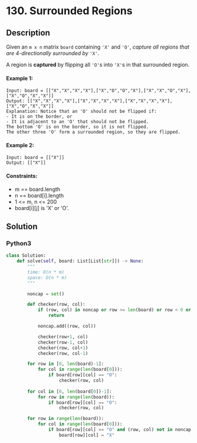 # 130. Surrounded Regions


## Description
Given an `m x n` matrix `board` containing `'X'` and `'O'`, *capture all regions that are 4-directionally surrounded by* `'X'`.

A region is **captured** by flipping all `'O'`s into `'X'`s in that surrounded region.

#### Example 1:
```
Input: board = [["X","X","X","X"],["X","O","O","X"],["X","X","O","X"],["X","O","X","X"]]
Output: [["X","X","X","X"],["X","X","X","X"],["X","X","X","X"],["X","O","X","X"]]
Explanation: Notice that an 'O' should not be flipped if:
- It is on the border, or
- It is adjacent to an 'O' that should not be flipped.
The bottom 'O' is on the border, so it is not flipped.
The other three 'O' form a surrounded region, so they are flipped.
```

#### Example 2:
```
Input: board = [["X"]]
Output: [["X"]]
```

#### Constraints:
- m == board.length
- n == board[i].length
- 1 <= m, n <= 200
- board[i][j] is 'X' or 'O'.


## Solution

### Python3
```python
class Solution:
    def solve(self, board: List[List[str]]) -> None:
        """
        time: O(n * m)
        space: O(n * m)
        """

        noncap = set()

        def checker(row, col):
            if (row, col) in noncap or row >= len(board) or row < 0 or col >= len(board[0]) or col < 0 or board[row][col] == "X":
                return

            noncap.add((row, col))

            checker(row+1, col)
            checker(row-1, col)
            checker(row, col+1)
            checker(row, col-1)

        for row in [0, len(board)-1]:
            for col in range(len(board[0])):
                if board[row][col] == "O":
                    checker(row, col)
        
        for col in [0, len(board[0])-1]:
            for row in range(len(board)):
                if board[row][col] == "O":
                    checker(row, col)

        for row in range(len(board)):
            for col in range(len(board[0])):
                if board[row][col] == "O" and (row, col) not in noncap:
                    board[row][col] = "X"
```
